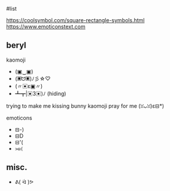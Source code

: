 #list

https://coolsymbol.com/square-rectangle-symbols.html
https://www.emoticonstext.com
## beryl
kaomoji
- (▣‿▣)
- (▣ᗢ▣)ﾉ彡☆♡
- (〃▣ε▣〃)
- ┻┳|▣3▣)ﾉ (hiding)

trying to make me kissing bunny kaomoji pray for me
(ꈍᴗꈍ)ε⊟*)

emoticons
- ⊟-)
- ⊟D
- ⊟'(
- `>⊟(`

## misc.
- ᕕ( ᐛ )ᕗ